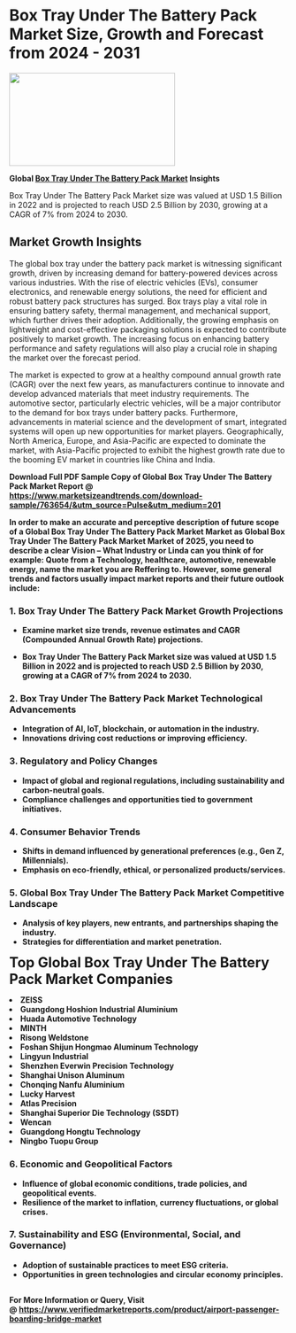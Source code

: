 <H1>Box Tray Under The Battery Pack Market Size, Growth and Forecast from 2024 - 2031</H1><img class="aligncenter size-medium wp-image-584254" src="https://thirdeyenews.in/wp-content/uploads/2024/09/Global-Market-Research-300x168.jpeg" alt="" width="300" height="168" /><p><strong>Global&nbsp;<a href="https://www.marketsizeandtrends.com/download-sample/763654/&amp;utm_source=Pulse&amp;utm_medium=201">Box Tray Under The Battery Pack Market</a> Insights</strong></p><p>Box Tray Under The Battery Pack Market size was valued at USD 1.5 Billion in 2022 and is projected to reach USD 2.5 Billion by 2030, growing at a CAGR of 7% from 2024 to 2030.</p><p><h2>Market Growth Insights</h2> <p>The global box tray under the battery pack market is witnessing significant growth, driven by increasing demand for battery-powered devices across various industries. With the rise of electric vehicles (EVs), consumer electronics, and renewable energy solutions, the need for efficient and robust battery pack structures has surged. Box trays play a vital role in ensuring battery safety, thermal management, and mechanical support, which further drives their adoption. Additionally, the growing emphasis on lightweight and cost-effective packaging solutions is expected to contribute positively to market growth. The increasing focus on enhancing battery performance and safety regulations will also play a crucial role in shaping the market over the forecast period.</p> <p><strong></strong></p> <p>The market is expected to grow at a healthy compound annual growth rate (CAGR) over the next few years, as manufacturers continue to innovate and develop advanced materials that meet industry requirements. The automotive sector, particularly electric vehicles, will be a major contributor to the demand for box trays under battery packs. Furthermore, advancements in material science and the development of smart, integrated systems will open up new opportunities for market players. Geographically, North America, Europe, and Asia-Pacific are expected to dominate the market, with Asia-Pacific projected to exhibit the highest growth rate due to the booming EV market in countries like China and India.</p> <p><strong></p><p><span class=""><strong>Download Full PDF Sample Copy of Global Box Tray Under The Battery Pack Market Report</strong> @ <a href="https://www.marketsizeandtrends.com/download-sample/763654/&amp;utm_source=Pulse&amp;utm_medium=201" target="_blank">https://www.marketsizeandtrends.com/download-sample/763654/&amp;utm_source=Pulse&amp;utm_medium=201</a></span></p><p>In order to make an accurate and perceptive description of future scope of a Global&nbsp;Box Tray Under The Battery Pack Market Market as Global&nbsp;Box Tray Under The Battery Pack Market Market of 2025, you need to describe a clear Vision &ndash; What Industry or Linda can you think of for example: Quote from a Technology, healthcare, automotive, renewable energy, name the market you are Reffering to. However, some general trends and factors usually impact market reports and their future outlook include:</p><h3>1.&nbsp;<strong>Box Tray Under The Battery Pack Market Growth Projections</strong></h3><ul><li>Examine market size trends, revenue estimates and CAGR (Compounded Annual Growth Rate) projections.</li><li><p>Box Tray Under The Battery Pack Market size was valued at USD 1.5 Billion in 2022 and is projected to reach USD 2.5 Billion by 2030, growing at a CAGR of 7% from 2024 to 2030.</p></li></ul><h3>2.&nbsp;<strong>Box Tray Under The Battery Pack Market Technological Advancements</strong></h3><ul><li>Integration of AI, IoT, blockchain, or automation in the industry.</li><li>Innovations driving cost reductions or improving efficiency.</li></ul><h3>3.&nbsp;<strong>Regulatory and Policy Changes</strong></h3><ul><li>Impact of global and regional regulations, including sustainability and carbon-neutral goals.</li><li>Compliance challenges and opportunities tied to government initiatives.</li></ul><h3>4.&nbsp;<strong>Consumer Behavior Trends</strong></h3><ul><li>Shifts in demand influenced by generational preferences (e.g., Gen Z, Millennials).</li><li>Emphasis on eco-friendly, ethical, or personalized products/services.</li></ul><h3>5.&nbsp;<strong>Global Box Tray Under The Battery Pack Market Competitive Landscape</strong></h3><ul><li>Analysis of key players, new entrants, and partnerships shaping the industry.</li><li>Strategies for differentiation and market penetration.</li></ul><p data-pm-slice="1 1 []"><span style="color: inherit; font-family: inherit; font-size: 25px;">Top Global Box Tray Under The Battery Pack Market Companies</span></p><div class="" data-test-id=""><p><li>ZEISS</li><li> Guangdong Hoshion Industrial Aluminium</li><li> Huada Automotive Technology</li><li> MINTH</li><li> Risong Weldstone</li><li> Foshan Shijun Hongmao Aluminum Technology</li><li> Lingyun Industrial</li><li> Shenzhen Everwin Precision Technology</li><li> Shanghai Unison Aluminum</li><li> Chonqing Nanfu Aluminium</li><li> Lucky Harvest</li><li> Atlas Precision</li><li> Shanghai Superior Die Technology (SSDT)</li><li> Wencan</li><li> Guangdong Hongtu Technology</li><li> Ningbo Tuopu Group</li></p></div><h3>6.&nbsp;<strong>Economic and Geopolitical Factors</strong></h3><ul><li>Influence of global economic conditions, trade policies, and geopolitical events.</li><li>Resilience of the market to inflation, currency fluctuations, or global crises.</li></ul><h3>7.&nbsp;<strong>Sustainability and ESG (Environmental, Social, and Governance)</strong></h3><ul><li>Adoption of sustainable practices to meet ESG criteria.</li><li>Opportunities in green technologies and circular economy principles.</li></ul><h2><strong style="font-size: 14px;">For More Information or Query, Visit @&nbsp;</strong><a style="background-color: #ffffff; font-size: 14px;" href="https://www.marketsizeandtrends.com/report/box-tray-under-the-battery-pack-market/" target="_blank">https://www.verifiedmarketreports.com/product/airport-passenger-boarding-bridge-market</a></h2>